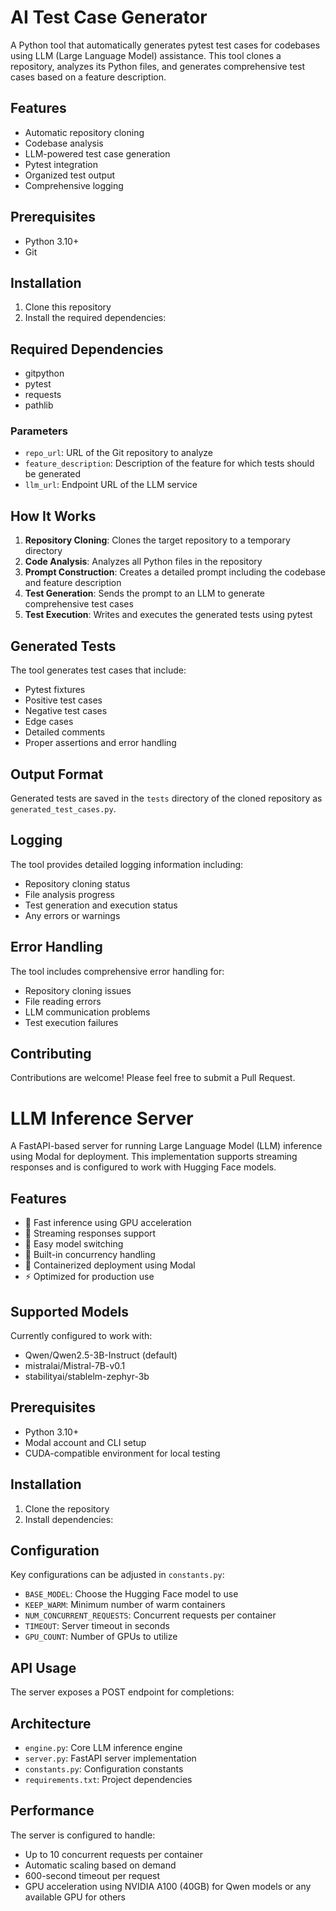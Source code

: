 # AI Test Case Generator

A Python tool that automatically generates pytest test cases for codebases using LLM (Large Language Model) assistance. This tool clones a repository, analyzes its Python files, and generates comprehensive test cases based on a feature description.

## Features

- Automatic repository cloning
- Codebase analysis
- LLM-powered test case generation
- Pytest integration
- Organized test output
- Comprehensive logging

## Prerequisites

- Python 3.10+
- Git

## Installation

1. Clone this repository
2. Install the required dependencies:

## Required Dependencies

- gitpython
- pytest
- requests
- pathlib


### Parameters

- `repo_url`: URL of the Git repository to analyze
- `feature_description`: Description of the feature for which tests should be generated
- `llm_url`: Endpoint URL of the LLM service

## How It Works

1. **Repository Cloning**: Clones the target repository to a temporary directory
2. **Code Analysis**: Analyzes all Python files in the repository
3. **Prompt Construction**: Creates a detailed prompt including the codebase and feature description
4. **Test Generation**: Sends the prompt to an LLM to generate comprehensive test cases
5. **Test Execution**: Writes and executes the generated tests using pytest

## Generated Tests

The tool generates test cases that include:
- Pytest fixtures
- Positive test cases
- Negative test cases
- Edge cases
- Detailed comments
- Proper assertions and error handling

## Output Format

Generated tests are saved in the `tests` directory of the cloned repository as `generated_test_cases.py`.

## Logging

The tool provides detailed logging information including:
- Repository cloning status
- File analysis progress
- Test generation and execution status
- Any errors or warnings

## Error Handling

The tool includes comprehensive error handling for:
- Repository cloning issues
- File reading errors
- LLM communication problems
- Test execution failures

## Contributing

Contributions are welcome! Please feel free to submit a Pull Request.

# LLM Inference Server

A FastAPI-based server for running Large Language Model (LLM) inference using Modal for deployment. This implementation supports streaming responses and is configured to work with Hugging Face models.

## Features

- 🚀 Fast inference using GPU acceleration
- 🔄 Streaming responses support
- 🎯 Easy model switching
- 🔌 Built-in concurrency handling
- 🐳 Containerized deployment using Modal
- ⚡ Optimized for production use

## Supported Models

Currently configured to work with:
- Qwen/Qwen2.5-3B-Instruct (default)
- mistralai/Mistral-7B-v0.1
- stabilityai/stablelm-zephyr-3b

## Prerequisites

- Python 3.10+
- Modal account and CLI setup
- CUDA-compatible environment for local testing

## Installation

1. Clone the repository
2. Install dependencies:


## Configuration

Key configurations can be adjusted in `constants.py`:

- `BASE_MODEL`: Choose the Hugging Face model to use
- `KEEP_WARM`: Minimum number of warm containers
- `NUM_CONCURRENT_REQUESTS`: Concurrent requests per container
- `TIMEOUT`: Server timeout in seconds
- `GPU_COUNT`: Number of GPUs to utilize

## API Usage

The server exposes a POST endpoint for completions:


## Architecture

- `engine.py`: Core LLM inference engine
- `server.py`: FastAPI server implementation
- `constants.py`: Configuration constants
- `requirements.txt`: Project dependencies

## Performance

The server is configured to handle:
- Up to 10 concurrent requests per container
- Automatic scaling based on demand
- 600-second timeout per request
- GPU acceleration using NVIDIA A100 (40GB) for Qwen models or any available GPU for others


